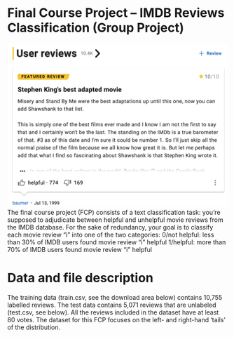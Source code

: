 # Final Course Project – IMDB Reviews Classification (Group Project)
![Screenshot](sh.png)
The final course project (FCP) consists of a text classification task: you’re supposed to adjudicate between helpful and unhelpful movie reviews from the IMDB database.
For the sake of redundancy, your goal is to classify each movie review “i” into one of the two categories:
0/not helpful: less than 30% of IMDB users found movie review “i” helpful 
1/helpful: more than 70% of IMDB users found movie review “i” helpful 
# Data and file description
The training data (train.csv, see the download area below) contains 10,755 labelled reviews. The test data contains 5,071 reviews that are unlabeled (test.csv, see below). All the reviews included in the dataset have at least 80 votes. The dataset for this  FCP focuses on the left- and right-hand ‘tails’ of the distribution.
